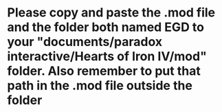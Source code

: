 # Please copy and paste the .mod file and the folder both named EGD to your "documents/paradox interactive/Hearts of Iron IV/mod" folder. Also remember to put that path in the .mod file outside the folder
